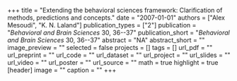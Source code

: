 +++
title = "Extending the behavioral sciences framework: Clarification of methods, predictions and concepts."
date = "2007-01-01"
authors = ["Alex Mesoudi", "K. N. Laland"]
publication_types = ["2"]
publication = "_Behavioral and Brain Sciences_ 30, 36--37"
publication_short = "_Behavioral and Brain Sciences_ 30, 36--37"
abstract = "NA"
abstract_short = ""
image_preview = ""
selected = false
projects = []
tags = []
url_pdf = ""
url_preprint = ""
url_code = ""
url_dataset = ""
url_project = ""
url_slides = ""
url_video = ""
url_poster = ""
url_source = ""
math = true
highlight = true
[header]
image = ""
caption = ""
+++
